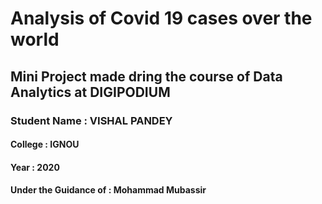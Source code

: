 # Analysis of Covid 19 cases over the world
## Mini Project made dring the course of Data Analytics at **DIGIPODIUM**
### Student Name : VISHAL PANDEY
#### College : IGNOU
#### Year : 2020
#### Under the Guidance of : Mohammad Mubassir





